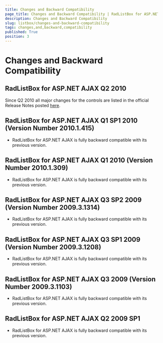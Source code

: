 ```yaml
---
title: Changes and Backward Compatibility
page_title: Changes and Backward Compatibility | RadListBox for ASP.NET AJAX Documentation
description: Changes and Backward Compatibility
slug: listbox/changes-and-backward-compatibility
tags: changes,and,backward,compatibility
published: True
position: 3
---
```


# Changes and Backward Compatibility



## RadListBox for ASP.NET AJAX Q2 2010

Since Q2 2010 all major changes for the controls are listed in the official Release Notes posted [here](https://www.telerik.com/products/aspnet-ajax/whats-new/release-history.aspx).

## RadListBox for ASP.NET AJAX Q1 SP1 2010 (Version Number 2010.1.415)

* RadListBox for ASP.NET AJAX is fully backward compatible with its previous version.

## RadListBox for ASP.NET AJAX Q1 2010 (Version Number 2010.1.309)

* RadListBox for ASP.NET AJAX is fully backward compatible with its previous version.

## RadListBox for ASP.NET AJAX Q3 SP2 2009 (Version Number 2009.3.1314)

* RadListBox for ASP.NET AJAX is fully backward compatible with its previous version.

## RadListBox for ASP.NET AJAX Q3 SP1 2009 (Version Number 2009.3.1208)

* RadListBox for ASP.NET AJAX is fully backward compatible with its previous version.

## RadListBox for ASP.NET AJAX Q3 2009 (Version Number 2009.3.1103)

* RadListBox for ASP.NET AJAX is fully backward compatible with its previous version.

## RadListBox for ASP.NET AJAX Q2 2009 SP1

* RadListBox for ASP.NET AJAX is fully backward compatible with its previous version.


